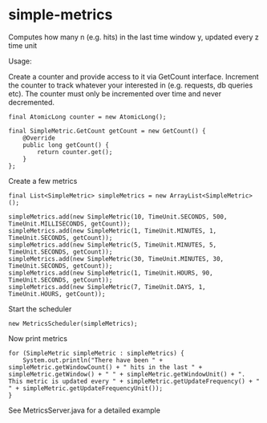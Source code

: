 simple-metrics
==============

Computes how many n (e.g. hits) in the last time window y, updated every z time unit

Usage:

Create a counter and provide access to it via GetCount interface. Increment the counter to track whatever your
interested in (e.g. requests, db queries etc). The counter must only be incremented over time and never decremented.

	final AtomicLong counter = new AtomicLong();

	final SimpleMetric.GetCount getCount = new GetCount() {
		@Override
		public long getCount() {
			return counter.get();
		}
	};
		
		
Create a few metrics

	final List<SimpleMetric> simpleMetrics = new ArrayList<SimpleMetric>();

	simpleMetrics.add(new SimpleMetric(10, TimeUnit.SECONDS, 500, TimeUnit.MILLISECONDS, getCount));
	simpleMetrics.add(new SimpleMetric(1, TimeUnit.MINUTES, 1, TimeUnit.SECONDS, getCount));
	simpleMetrics.add(new SimpleMetric(5, TimeUnit.MINUTES, 5, TimeUnit.SECONDS, getCount));
	simpleMetrics.add(new SimpleMetric(30, TimeUnit.MINUTES, 30, TimeUnit.SECONDS, getCount));
	simpleMetrics.add(new SimpleMetric(1, TimeUnit.HOURS, 90, TimeUnit.SECONDS, getCount));
	simpleMetrics.add(new SimpleMetric(7, TimeUnit.DAYS, 1, TimeUnit.HOURS, getCount));
	
Start the scheduler

	new MetricsScheduler(simpleMetrics);
		
		
Now print metrics

	for (SimpleMetric simpleMetric : simpleMetrics) {    				
		System.out.println("There have been " + simpleMetric.getWindowCount() + " hits in the last " + simpleMetric.getWindow() + " " + simpleMetric.getWindowUnit() + ". This metric is updated every " + simpleMetric.getUpdateFrequency() + " " + simpleMetric.getUpdateFrequencyUnit());
	}
	
	
See MetricsServer.java for a detailed example
